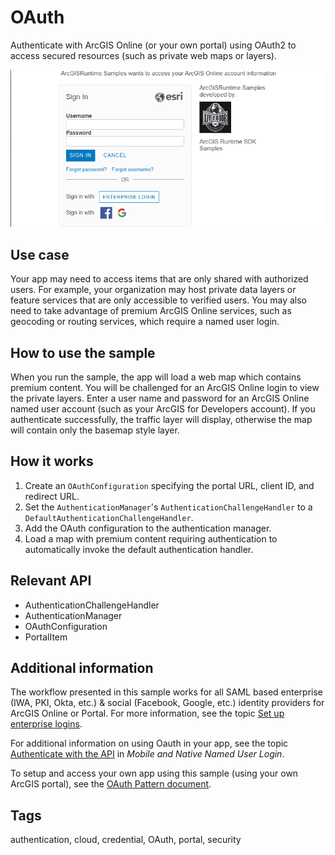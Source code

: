 # OAuth

Authenticate with ArcGIS Online (or your own portal) using OAuth2 to access secured resources (such as private web maps or layers).

![Image of Authenticate with OAuth](OAuth.png)

## Use case

Your app may need to access items that are only shared with authorized users. For example, your organization may host private data layers or feature services that are only accessible to verified users. You may also need to take advantage of premium ArcGIS Online services, such as geocoding or routing services, which require a named user login.

## How to use the sample

When you run the sample, the app will load a web map which contains premium content. You will be challenged for an ArcGIS Online login to view the private layers. Enter a user name and password for an ArcGIS Online named user account (such as your ArcGIS for Developers account). If you authenticate successfully, the traffic layer will display, otherwise the map will contain only the basemap style layer.

## How it works

1. Create an `OAuthConfiguration` specifying the portal URL, client ID, and redirect URL.
2. Set the `AuthenticationManager`'s `AuthenticationChallengeHandler` to a `DefaultAuthenticationChallengeHandler`.
3. Add the OAuth configuration to the authentication manager.
4. Load a map with premium content requiring authentication to automatically invoke the default authentication handler.

## Relevant API

* AuthenticationChallengeHandler
* AuthenticationManager
* OAuthConfiguration
* PortalItem

## Additional information

The workflow presented in this sample works for all SAML based enterprise (IWA, PKI, Okta, etc.) & social (Facebook, Google, etc.) identity providers for ArcGIS Online or Portal. For more information, see the topic [Set up enterprise logins](https://doc.arcgis.com/en/arcgis-online/administer/enterprise-logins.htm).

For additional information on using Oauth in your app, see the topic [Authenticate with the API](https://developers.arcgis.com/documentation/core-concepts/security-and-authentication/mobile-and-native-user-logins/) in *Mobile and Native Named User Login*.

To setup and access your own app using this sample (using your own ArcGIS portal), see the [OAuth Pattern document](https://github.com/Esri/arcgis-runtime-samples-java/blob/master/OAuth.md).

## Tags

authentication, cloud, credential, OAuth, portal, security
